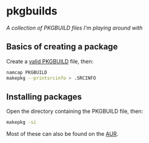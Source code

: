 pkgbuilds
=========
*A collection of PKGBUILD files I'm playing around with*

## Basics of creating a package
Create a [valid PKGBUILD](https://wiki.archlinux.org/index.php/PKGBUILD) file, then:

```bash
namcap PKGBUILD
makepkg --printsrcinfo > .SRCINFO
```

## Installing packages
Open the directory containing the PKGBUILD file, then:

```bash
makepkg -si
```

Most of these can also be found on the [AUR](https://aur.archlinux.org/).

